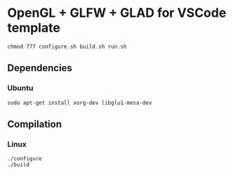 # OpenGL + GLFW + GLAD for VSCode template

`chmod 777 configure.sh build.sh run.sh`

## Dependencies
### Ubuntu
`sudo apt-get install xorg-dev libglu1-mesa-dev`

## Compilation
### Linux
```
./configure
./build
```